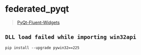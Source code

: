 # federated_pyqt

> [PyQt-Fluent-Widgets](https://github.com/zhiyiYo/PyQt-Fluent-Widgets)

## `DLL load failed while importing win32api`

```shell
pip install --upgrade pywin32==225
```